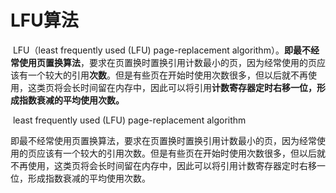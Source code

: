 # LFU算法

​		LFU（least frequently used (LFU) page-replacement algorithm）。**即最不经常使用页置换算法**，要求在页置换时置换引用计数最小的页，因为经常使用的页应该有一个较大的引用**次数**。但是有些页在开始时使用次数很多，但以后就不再使用，这类页将会长时间留在内存中，因此可以将引用**计数寄存器定时右移一位，形成指数衰减的平均使用次数。**

​		least frequently used (LFU) page-replacement algorithm

​		即最不经常使用页置换算法，要求在页置换时置换引用计数最小的页，因为经常使用的页应该有一个较大的引用次数。但是有些页在开始时使用次数很多，但以后就不再使用，这类页将会长时间留在内存中，因此可以将引用计数寄存器定时右移一位，形成指数衰减的平均使用次数。